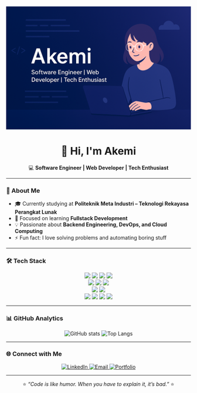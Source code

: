 <!-- Banner (opsional, upload ke repo dulu lalu ganti link) -->
<p align="center">
  <img src="https://github.com/akemihideki28/akemihideki28/blob/main/ChatGPT%20Image%2016%20Sep%202025,%2015.21.51.png?raw=true" alt="Akemi Banner" width="900"/>
</p>

<h1 align="center">👋 Hi, I'm Akemi</h1>
<p align="center">
  💻 <b>Software Engineer | Web Developer | Tech Enthusiast</b>  
</p>

---

### 🚀 About Me
- 🎓 Currently studying at **Politeknik Meta Industri – Teknologi Rekayasa Perangkat Lunak**  
- 🌱 Focused on learning **Fullstack Development**  
- 💡 Passionate about **Backend Engineering, DevOps, and Cloud Computing**  
- ⚡ Fun fact: I love solving problems and automating boring stuff  

---

### 🛠️ Tech Stack
<p align="center">
  <!-- Languages -->
  <img src="https://img.shields.io/badge/JavaScript-323330?style=for-the-badge&logo=javascript&logoColor=F7DF1E"/>
  <img src="https://img.shields.io/badge/PHP-777BB4?style=for-the-badge&logo=php&logoColor=white"/>
  <img src="https://img.shields.io/badge/Python-3776AB?style=for-the-badge&logo=python&logoColor=white"/>
  <img src="https://img.shields.io/badge/C++-00599C?style=for-the-badge&logo=c%2B%2B&logoColor=white"/>
  <br>

  <!-- Frameworks -->
  <img src="https://img.shields.io/badge/Laravel-FF2D20?style=for-the-badge&logo=laravel&logoColor=white"/>
  <img src="https://img.shields.io/badge/React-20232A?style=for-the-badge&logo=react&logoColor=61DAFB"/>
  <img src="https://img.shields.io/badge/Node.js-339933?style=for-the-badge&logo=node.js&logoColor=white"/>
  <br>

  <!-- Databases -->
  <img src="https://img.shields.io/badge/MySQL-005C84?style=for-the-badge&logo=mysql&logoColor=white"/>
  <img src="https://img.shields.io/badge/MongoDB-4EA94B?style=for-the-badge&logo=mongodb&logoColor=white"/>
  <br>

  <!-- Tools -->
  <img src="https://img.shields.io/badge/Git-F05032?style=for-the-badge&logo=git&logoColor=white"/>
  <img src="https://img.shields.io/badge/Docker-2496ED?style=for-the-badge&logo=docker&logoColor=white"/>
  <img src="https://img.shields.io/badge/VS%20Code-007ACC?style=for-the-badge&logo=visual-studio-code&logoColor=white"/>
  <img src="https://img.shields.io/badge/Postman-FF6C37?style=for-the-badge&logo=postman&logoColor=white"/>
</p>

---

### 📊 GitHub Analytics
<p align="center">
  <img src="https://github-readme-stats.vercel.app/api?username=akemihideki28&show_icons=true&theme=tokyonight" alt="GitHub stats" height="160"/>
  <img src="https://github-readme-stats.vercel.app/api/top-langs/?username=akemihideki28&layout=compact&theme=tokyonight" alt="Top Langs" height="160"/>
</p>

---

### 🌐 Connect with Me
<p align="center">
  <a href="https://www.linkedin.com/in/raffi-bhanu-januar-pratama-7b3631318/">
    <img src="https://img.shields.io/badge/LinkedIn-0A66C2?style=for-the-badge&logo=linkedin&logoColor=white" alt="LinkedIn"/>
  </a>
  <a href="mailto:raffijanuarpratama9760@gmail.com">
    <img src="https://img.shields.io/badge/Email-D14836?style=for-the-badge&logo=gmail&logoColor=white" alt="Email"/>
  </a>
  <a href="https://github.com/akemihideki28">
    <img src="https://img.shields.io/badge/Portfolio-000?style=for-the-badge&logo=vercel&logoColor=white" alt="Portfolio"/>
  </a>
</p>

---

<p align="center">
  ⭐️ <i>“Code is like humor. When you have to explain it, it’s bad.”</i> ⭐️
</p>
